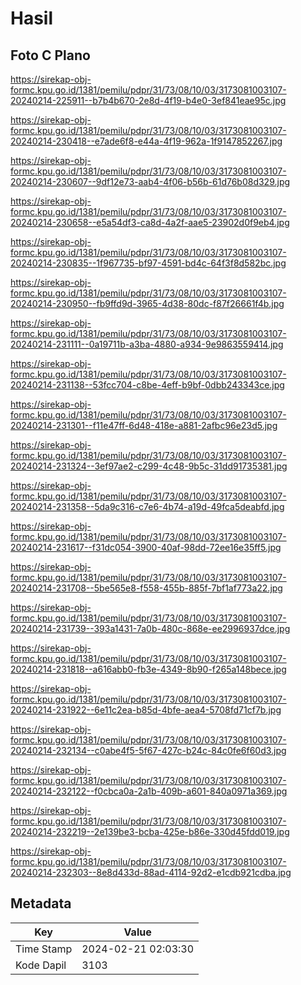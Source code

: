 # Hasil

## Foto C Plano

https://sirekap-obj-formc.kpu.go.id/1381/pemilu/pdpr/31/73/08/10/03/3173081003107-20240214-225911--b7b4b670-2e8d-4f19-b4e0-3ef841eae95c.jpg

https://sirekap-obj-formc.kpu.go.id/1381/pemilu/pdpr/31/73/08/10/03/3173081003107-20240214-230418--e7ade6f8-e44a-4f19-962a-1f9147852267.jpg

https://sirekap-obj-formc.kpu.go.id/1381/pemilu/pdpr/31/73/08/10/03/3173081003107-20240214-230607--9df12e73-aab4-4f06-b56b-61d76b08d329.jpg

https://sirekap-obj-formc.kpu.go.id/1381/pemilu/pdpr/31/73/08/10/03/3173081003107-20240214-230658--e5a54df3-ca8d-4a2f-aae5-23902d0f9eb4.jpg

https://sirekap-obj-formc.kpu.go.id/1381/pemilu/pdpr/31/73/08/10/03/3173081003107-20240214-230835--1f967735-bf97-4591-bd4c-64f3f8d582bc.jpg

https://sirekap-obj-formc.kpu.go.id/1381/pemilu/pdpr/31/73/08/10/03/3173081003107-20240214-230950--fb9ffd9d-3965-4d38-80dc-f87f26661f4b.jpg

https://sirekap-obj-formc.kpu.go.id/1381/pemilu/pdpr/31/73/08/10/03/3173081003107-20240214-231111--0a19711b-a3ba-4880-a934-9e9863559414.jpg

https://sirekap-obj-formc.kpu.go.id/1381/pemilu/pdpr/31/73/08/10/03/3173081003107-20240214-231138--53fcc704-c8be-4eff-b9bf-0dbb243343ce.jpg

https://sirekap-obj-formc.kpu.go.id/1381/pemilu/pdpr/31/73/08/10/03/3173081003107-20240214-231301--f11e47ff-6d48-418e-a881-2afbc96e23d5.jpg

https://sirekap-obj-formc.kpu.go.id/1381/pemilu/pdpr/31/73/08/10/03/3173081003107-20240214-231324--3ef97ae2-c299-4c48-9b5c-31dd91735381.jpg

https://sirekap-obj-formc.kpu.go.id/1381/pemilu/pdpr/31/73/08/10/03/3173081003107-20240214-231358--5da9c316-c7e6-4b74-a19d-49fca5deabfd.jpg

https://sirekap-obj-formc.kpu.go.id/1381/pemilu/pdpr/31/73/08/10/03/3173081003107-20240214-231617--f31dc054-3900-40af-98dd-72ee16e35ff5.jpg

https://sirekap-obj-formc.kpu.go.id/1381/pemilu/pdpr/31/73/08/10/03/3173081003107-20240214-231708--5be565e8-f558-455b-885f-7bf1af773a22.jpg

https://sirekap-obj-formc.kpu.go.id/1381/pemilu/pdpr/31/73/08/10/03/3173081003107-20240214-231739--393a1431-7a0b-480c-868e-ee2996937dce.jpg

https://sirekap-obj-formc.kpu.go.id/1381/pemilu/pdpr/31/73/08/10/03/3173081003107-20240214-231818--a616abb0-fb3e-4349-8b90-f265a148bece.jpg

https://sirekap-obj-formc.kpu.go.id/1381/pemilu/pdpr/31/73/08/10/03/3173081003107-20240214-231922--6e11c2ea-b85d-4bfe-aea4-5708fd71cf7b.jpg

https://sirekap-obj-formc.kpu.go.id/1381/pemilu/pdpr/31/73/08/10/03/3173081003107-20240214-232134--c0abe4f5-5f67-427c-b24c-84c0fe6f60d3.jpg

https://sirekap-obj-formc.kpu.go.id/1381/pemilu/pdpr/31/73/08/10/03/3173081003107-20240214-232122--f0cbca0a-2a1b-409b-a601-840a0971a369.jpg

https://sirekap-obj-formc.kpu.go.id/1381/pemilu/pdpr/31/73/08/10/03/3173081003107-20240214-232219--2e139be3-bcba-425e-b86e-330d45fdd019.jpg

https://sirekap-obj-formc.kpu.go.id/1381/pemilu/pdpr/31/73/08/10/03/3173081003107-20240214-232303--8e8d433d-88ad-4114-92d2-e1cdb921cdba.jpg


## Metadata

| Key        | Value               |
| ---------- | ------------------- |
| Time Stamp | 2024-02-21 02:03:30 |
| Kode Dapil | 3103                |



